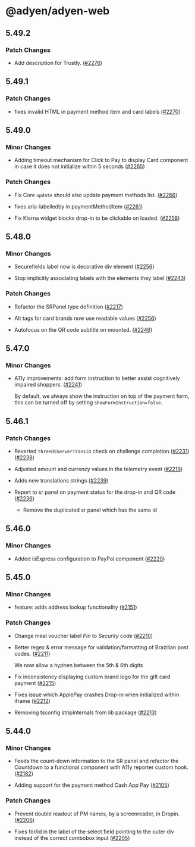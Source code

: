 # @adyen/adyen-web

## 5.49.2

### Patch Changes

-   Add description for Trustly. ([#2276](https://github.com/Adyen/adyen-web/pull/2276))

## 5.49.1

### Patch Changes

-   fixes invalid HTML in payment method item and card labels ([#2270](https://github.com/Adyen/adyen-web/pull/2270))

## 5.49.0

### Minor Changes

-   Adding timeout mechanism for Click to Pay to display Card component in case it does not initialize within 5 seconds ([#2265](https://github.com/Adyen/adyen-web/pull/2265))

### Patch Changes

-   Fix Core `update` should also update payment methods list. ([#2266](https://github.com/Adyen/adyen-web/pull/2266))

-   fixes aria-labelledby in paymentMethodItem ([#2261](https://github.com/Adyen/adyen-web/pull/2261))

-   Fix Klarna widget blocks drop-in to be clickable on loaded. ([#2258](https://github.com/Adyen/adyen-web/pull/2258))

## 5.48.0

### Minor Changes

-   Securefields label now is decorative div element ([#2256](https://github.com/Adyen/adyen-web/pull/2256))

-   Stop implicitly associating labels with the elements they label ([#2243](https://github.com/Adyen/adyen-web/pull/2243))

### Patch Changes

-   Refactor the SRPanel type definition ([#2217](https://github.com/Adyen/adyen-web/pull/2217))

-   Alt tags for card brands now use readable values ([#2256](https://github.com/Adyen/adyen-web/pull/2256))

-   Autofocus on the QR code subtitle on mounted. ([#2246](https://github.com/Adyen/adyen-web/pull/2246))

## 5.47.0

### Minor Changes

-   A11y improvements: add form instruction to better assist cognitively impaired shoppers. ([#2241](https://github.com/Adyen/adyen-web/pull/2241))

    By default, we always show the instruction on top of the payment form, this can be turned off by setting `showFormInstruction=false`.

## 5.46.1

### Patch Changes

-   Reverted `threeDSServerTransID` check on challenge completion ([#2231](https://github.com/Adyen/adyen-web/pull/2231)) ([#2238](https://github.com/Adyen/adyen-web/pull/2238))

-   Adjusted amount and currency values in the telemetry event ([#2219](https://github.com/Adyen/adyen-web/pull/2219))

-   Adds new translations strings ([#2239](https://github.com/Adyen/adyen-web/pull/2239))

-   Report to sr panel on payment status for the drop-in and QR code ([#2236](https://github.com/Adyen/adyen-web/pull/2236))

    -   Remove the duplicated sr panel which has the same id

## 5.46.0

### Minor Changes

-   Added isExpress configuration to PayPal component ([#2220](https://github.com/Adyen/adyen-web/pull/2220))

## 5.45.0

### Minor Changes

-   feature: adds address lookup functionality ([#2151](https://github.com/Adyen/adyen-web/pull/2151))

### Patch Changes

-   Change meal voucher label _Pin_ to _Security code_ ([#2210](https://github.com/Adyen/adyen-web/pull/2210))

-   Better regex & error message for validation/formatting of Brazilian post codes. ([#2211](https://github.com/Adyen/adyen-web/pull/2211))

    We now allow a hyphen between the 5th & 6th digits

-   Fix inconsistency displaying custom brand logo for the gift card payment ([#2215](https://github.com/Adyen/adyen-web/pull/2215))

-   Fixes issue which ApplePay crashes Drop-in when initialized within iframe ([#2212](https://github.com/Adyen/adyen-web/pull/2212))

-   Removing tsconfig stripInternals from lib package ([#2213](https://github.com/Adyen/adyen-web/pull/2213))

## 5.44.0

### Minor Changes

-   Feeds the count-down information to the SR panel and refactor the Countdown to a functional component with A11y reporter custom hook. ([#2182](https://github.com/Adyen/adyen-web/pull/2182))

-   Adding support for the payment method Cash App Pay ([#2105](https://github.com/Adyen/adyen-web/pull/2105))

### Patch Changes

-   Prevent double readout of PM names, by a screenreader, in Dropin. ([#2206](https://github.com/Adyen/adyen-web/pull/2206))

-   Fixes for/id in the label of the select field pointing to the outer div instead of the correct combobox input ([#2205](https://github.com/Adyen/adyen-web/pull/2205))
